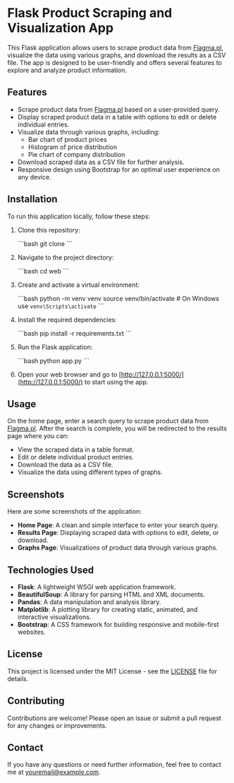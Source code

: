 
# Flask Product Scraping and Visualization App

This Flask application allows users to scrape product data from [Flagma.pl](https://flagma.pl/), visualize the data using various graphs, and download the results as a CSV file. The app is designed to be user-friendly and offers several features to explore and analyze product information.

## Features

- Scrape product data from [Flagma.pl](https://flagma.pl/) based on a user-provided query.
- Display scraped product data in a table with options to edit or delete individual entries.
- Visualize data through various graphs, including:
  - Bar chart of product prices
  - Histogram of price distribution
  - Pie chart of company distribution
- Download scraped data as a CSV file for further analysis.
- Responsive design using Bootstrap for an optimal user experience on any device.

## Installation

To run this application locally, follow these steps:

1. Clone this repository:

   \`\`\`bash
   git clone 
   \`\`\`

2. Navigate to the project directory:

   \`\`\`bash
   cd web
   \`\`\`

3. Create and activate a virtual environment:

   \`\`\`bash
   python -m venv venv
   source venv/bin/activate  # On Windows use `venv\Scripts\activate`
   \`\`\`

4. Install the required dependencies:

   \`\`\`bash
   pip install -r requirements.txt
   \`\`\`

5. Run the Flask application:

   \`\`\`bash
   python app.py
   \`\`\`

6. Open your web browser and go to [http://127.0.0.1:5000/](http://127.0.0.1:5000/) to start using the app.

## Usage

On the home page, enter a search query to scrape product data from [Flagma.pl](https://flagma.pl/). After the search is complete, you will be redirected to the results page where you can:

- View the scraped data in a table format.
- Edit or delete individual product entries.
- Download the data as a CSV file.
- Visualize the data using different types of graphs.

## Screenshots

Here are some screenshots of the application:

- **Home Page**: A clean and simple interface to enter your search query.
- **Results Page**: Displaying scraped data with options to edit, delete, or download.
- **Graphs Page**: Visualizations of product data through various graphs.

## Technologies Used

- **Flask**: A lightweight WSGI web application framework.
- **BeautifulSoup**: A library for parsing HTML and XML documents.
- **Pandas**: A data manipulation and analysis library.
- **Matplotlib**: A plotting library for creating static, animated, and interactive visualizations.
- **Bootstrap**: A CSS framework for building responsive and mobile-first websites.

## License

This project is licensed under the MIT License - see the [LICENSE](LICENSE) file for details.

## Contributing

Contributions are welcome! Please open an issue or submit a pull request for any changes or improvements.

## Contact

If you have any questions or need further information, feel free to contact me at [youremail@example.com](mailto:youremail@example.com).
